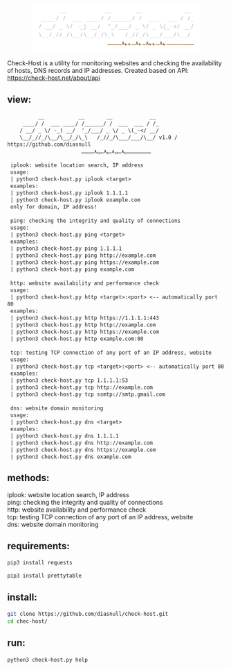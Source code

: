 <p align="center">
	<img src="/image/check-host.png">
</p>

Check-Host is a utility for monitoring websites and checking the availability of hosts, DNS records and IP addresses. Created based on API: https://check-host.net/about/api

## view:
```
	      __           __       __            __ 
	 ____/ /  ___ ____/ /______/ /  ___  ___ / /_
	/ __/ _ \/ -_) __/  '_/___/ _ \/ _ \(_-</ __/
	\__/_//_/\__/\__/_/\_\   /_//_/\___/___/\__/ v1.0 / https://github.com/diasnull
	                    ــــــــﮩ٨ـﮩﮩ٨ـﮩ٨ـﮩﮩ٨ــــ

 iplook: website location search, IP address
 usage:
 | python3 check-host.py iplook <target>
 examples:
 | python3 check-host.py iplook 1.1.1.1
 | python3 check-host.py iplook example.com
 only for domain, IP address!

 ping: checking the integrity and quality of connections
 usage:
 | python3 check-host.py ping <target>
 examples:
 | python3 check-host.py ping 1.1.1.1
 | python3 check-host.py ping http://example.com
 | python3 check-host.py ping https://example.com
 | python3 check-host.py ping example.com 

 http: website availability and performance check
 usage:
 | python3 check-host.py http <target>:<port> <-- automatically port 80
 examples:
 | python3 check-host.py http https://1.1.1.1:443
 | python3 check-host.py http http://example.com
 | python3 check-host.py http https://example.com
 | python3 check-host.py http example.com:80

 tcp: testing TCP connection of any port of an IP address, website
 usage:
 | python3 check-host.py tcp <target>:<port> <-- automatically port 80
 examples:
 | python3 check-host.py tcp 1.1.1.1:53
 | python3 check-host.py tcp http://example.com
 | python3 check-host.py tcp ssmtp://smtp.gmail.com

 dns: website domain monitoring
 usage:
 | python3 check-host.py dns <target>
 examples:
 | python3 check-host.py dns 1.1.1.1
 | python3 check-host.py dns http://example.com
 | python3 check-host.py dns https://example.com
 | python3 check-host.py dns example.com
```

## methods:
iplook: website location search, IP address<br>
ping: checking the integrity and quality of connections<br>
http: website availability and performance check<br>
tcp: testing TCP connection of any port of an IP address, website<br>
dns: website domain monitoring<br>

## requirements:
```
pip3 install requests
```
```
pip3 install prettytable
```

## install:
``` bash
git clone https://github.com/diasnull/check-host.git
cd chec-host/
```

## run:
``` bash
python3 check-host.py help
```


